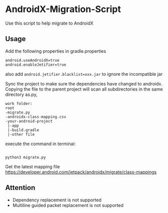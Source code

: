 # AndroidX-Migration-Script

Use this script to help migrate to AndroidX

## Usage

Add the following properties in gradle.properties
```
android.useAndroidX=true 
android.enableJetifier=true 
```

also add `android.jetifier.blacklist=xxx.jar` to ignore the incompatible jar

Sync the project to make sure the dependencies have changed to androidx.
Copying the file to the parent project will scan all subdirectories in the same directory as.py,

```
work folder:
root
-migrate.py
-androidx-class-mapping.csv
-your-android-project
 |-app
 |-build.gradle
 |-other file
```


execute the command in terminal:

```

python3 migrate.py
```

Get the latest mapping file https://developer.android.com/jetpack/androidx/migrate/class-mappings

## Attention
- Dependency replacement is not supported
- Multiline guided packet replacement is not supported

